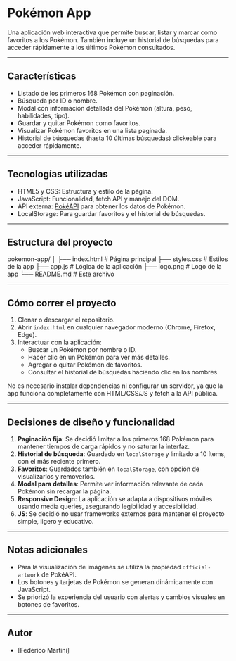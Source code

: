 # Pokémon App

Una aplicación web interactiva que permite buscar, listar y marcar como favoritos a los Pokémon. También incluye un historial de búsquedas para acceder rápidamente a los últimos Pokémon consultados.

---

## Características

- Listado de los primeros 168 Pokémon con paginación.
- Búsqueda por ID o nombre.
- Modal con información detallada del Pokémon (altura, peso, habilidades, tipo).
- Guardar y quitar Pokémon como favoritos.
- Visualizar Pokémon favoritos en una lista paginada.
- Historial de búsquedas (hasta 10 últimas búsquedas) clickeable para acceder rápidamente.

---

## Tecnologías utilizadas

- HTML5 y CSS: Estructura y estilo de la página.
- JavaScript: Funcionalidad, fetch API y manejo del DOM.
- API externa: [PokéAPI](https://pokeapi.co/) para obtener los datos de Pokémon.
- LocalStorage: Para guardar favoritos y el historial de búsquedas.

---

## Estructura del proyecto

pokemon-app/
│
├── index.html # Página principal
├── styles.css # Estilos de la app
├── app.js # Lógica de la aplicación
├── logo.png # Logo de la app
└── README.md # Este archivo

---

## Cómo correr el proyecto

1. Clonar o descargar el repositorio.
2. Abrir `index.html` en cualquier navegador moderno (Chrome, Firefox, Edge).
3. Interactuar con la aplicación:
   - Buscar un Pokémon por nombre o ID.
   - Hacer clic en un Pokémon para ver más detalles.
   - Agregar o quitar Pokémon de favoritos.
   - Consultar el historial de búsquedas haciendo clic en los nombres.

 No es necesario instalar dependencias ni configurar un servidor, ya que la app funciona completamente con HTML/CSS/JS y fetch a la API pública.

---

## Decisiones de diseño y funcionalidad

1. **Paginación fija**: Se decidió limitar a los primeros 168 Pokémon para mantener tiempos de carga rápidos y no saturar la interfaz.
2. **Historial de búsqueda**: Guardado en `localStorage` y limitado a 10 ítems, con el más reciente primero.
3. **Favoritos**: Guardados también en `localStorage`, con opción de visualizarlos y removerlos.
4. **Modal para detalles**: Permite ver información relevante de cada Pokémon sin recargar la página.
5. **Responsive Design**: La aplicación se adapta a dispositivos móviles usando media queries, asegurando legibilidad y accesibilidad.
6. **JS**: Se decidió no usar frameworks externos para mantener el proyecto simple, ligero y educativo.

---

## Notas adicionales

- Para la visualización de imágenes se utiliza la propiedad `official-artwork` de PokéAPI.
- Los botones y tarjetas de Pokémon se generan dinámicamente con JavaScript.
- Se priorizó la experiencia del usuario con alertas y cambios visuales en botones de favoritos.

---

## Autor

- [Federico Martini]
